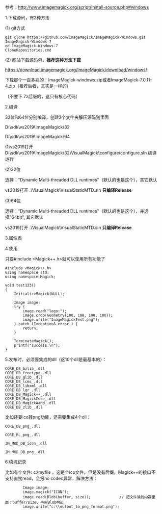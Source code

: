 参考：http://www.imagemagick.org/script/install-source.php#windows



1.下载源码，有2种方法

(1) git方式

```
git clone https://github.com/ImageMagick/ImageMagick-Windows.git ImageMagick-Windows-7
cd ImageMagick-Windows-7
CloneRepositories.cmd
```

(2) 网站下载源码包，**推荐这种方法下载**

https://download.imagemagick.org/ImageMagick/download/windows/

下载那个一百多兆的：ImageMagick-windows.zip或者ImageMagick-7.0.11-4.zip（推荐后者，其实是一样的）

（不要下.7z后缀的，这只有核心代码）



2.编译

32位和64位分别编译，创建2个文件夹解压源码到里面

D:\sdk\vs2019\ImageMagick\32

D:\sdk\vs2019\ImageMagick\64



(1)vs2019打开D:\sdk\vs2019\ImageMagick\32\VisualMagick\configure\configure.sln 编译运行

(2)32位

选择：“Dynamic Multi-threaded DLL runtimes"（默认的也是这个），其它默认

vs2019打开 .\VisualMagick\VisualStaticMTD.sln **只编译Release**

(3)64位

选择：“Dynamic Multi-threaded DLL runtimes"（默认的也是这个），并选择"64bit", 其它默认

vs2019打开 .\VisualMagick\VisualStaticMTD.sln **只编译Release**



3.属性表



4.使用

只要#include <Magick++.h>就可以使用所有功能了

```
#include <Magick++.h>
using namespace std;
using namespace Magick;

void test123()
{
	InitializeMagick(NULL);

	Image image;
	try {
		image.read("logo:");
		image.crop(Geometry(100, 100, 100, 100));
		image.write("ImageMagickTest.png");
	} catch (Exception& error_) {
		return;
	}

	TerminateMagick();
	printf("success.\n");
}
```



5.发布时，必须要集成的dll（这10个dll是最基本的）：

```
CORE_DB_bzlib_.dll
CORE_DB_freetype_.dll
CORE_DB_glib_.dll
CORE_DB_lcms_.dll
CORE_DB_libxml_.dll
CORE_DB_lqr_.dll
CORE_DB_Magick++_.dll
CORE_DB_MagickCore_.dll
CORE_DB_MagickWand_.dll
CORE_DB_zlib_.dll
```

比如还要ico转png功能，还需要集成4个dll：

```
CORE_DB_png_.dll

CORE_RL_png_.dll

IM_MOD_DB_icon_.dll

IM_MOD_DB_png_.dll
```



6.填坑记录

比如有个文件:   c:\myfile ，这是个ico文件，但是没有后缀，Magick++的接口不支持直接read，会报no codec异常，解决方法：

			Image image;
			image.magick("ICON");
			image.read(Blob(buffer, size));				// 把文件读到内存里面：buffer/size，再用Blob构造
			image.write("c:\\output_to_png_format.png");
